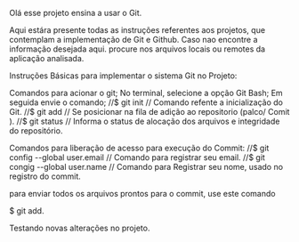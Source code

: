 Olá esse projeto ensina a usar o Git. 

Aqui estára presente todas as instruções referentes aos projetos, que contemplam a implementação de Git e Github. 
Caso nao encontre a informação desejada aqui. procure nos arquivos locais ou remotes da aplicação analisada. 



Instruções Básicas para implementar o sistema Git no Projeto: 

Comandos para acionar o git; 
No terminal, selecione a opção Git Bash; 
Em seguida envie o comando; 
//$ git init // Comando refente a inicialização do Git. 
//$ git add <Nome do Arquivo a ser adicionado>// Se posicionar na fila de adição ao repositorio (palco/ Comit ). 
//$ git status // Informa o status de alocação dos arquivos e integridade do repositório. 

Comandos para liberação de acesso para execução do Commit: 
//$ git config --global user.email // Comando para registrar seu email.
//$ git congig --global user.name // Comando para Registrar seu nome, usado no registro do commit.

para enviar todos os arquivos prontos para o commit, use este comando 

$ git add. 

Testando novas alterações no projeto. 

